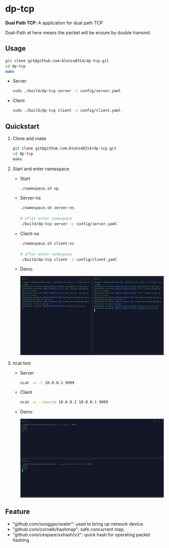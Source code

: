 # dp-tcp

**Dual Path TCP**: A application for dual path TCP

Dual-Path at here means the packet will be ensure by double transmit.

## Usage

```bash
git clone git@github.com:Alonza0314/dp-tcp.git
cd dp-tcp
make
```

- Server

    ```bash
    sudo ./build/dp-tcp server -c config/server.yaml
    ```

- Client

    ```bash
    sudo ./build/dp-tcp client -c config/client.yaml
    ```

## Quickstart

1. Clone and make

    ```bash
    git clone git@github.com:Alonza0314/dp-tcp.git
    cd dp-tcp
    make
    ```

2. Start and enter namespace

    - Start

        ```bash
        ./namespace.sh up
        ```

    - Server-ns

        ```bash
        ./namespace.sh server-ns

        # after enter namespace
        ./build/dp-tcp server -c config/server.yaml
        ```

    - Client-ns

        ```bash
        ./namespace.sh client-ns

        # after enter namespace
        ./build/dp-tcp client -c config/client.yaml
        ```

    - Demo

        ![dp-tcp](/images/dp-tcp.png)

3. ncat test

    - Server

        ```bash
        ncat -u -l 10.0.0.1 9999
        ```

    - Client

        ```bash
        ncat -u --source 10.0.0.2 10.0.0.1 9999
        ```

    - Demo

        ![ncat](./images/ncat.png)

## Feature

- "github.com/songgao/water": used to bring up network device.
- "github.com/cornelk/hashmap": safe concurrent map.
- "github.com/cespare/xxhash/v2": quick hash for operating packet hashing
